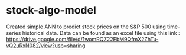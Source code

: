 # stock-algo-model
Created simple ANN to predict stock prices on the S&amp;P 500 using time-series historical data. 
Data can be found as an excel file using this link : https://drive.google.com/file/d/1womRQZ22FbM9QfmX2ZhTu-vQ2uRxN082/view?usp=sharing
